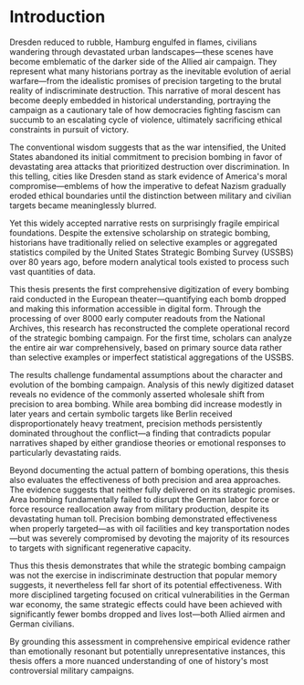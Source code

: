 # Introduction

Dresden reduced to rubble, Hamburg engulfed in flames, civilians wandering through devastated urban landscapes—these scenes have become emblematic of the darker side of the Allied air campaign. They represent what many historians portray as the inevitable evolution of aerial warfare—from the idealistic promises of precision targeting to the brutal reality of indiscriminate destruction. This narrative of moral descent has become deeply embedded in historical understanding, portraying the campaign as a cautionary tale of how democracies fighting fascism can succumb to an escalating cycle of violence, ultimately sacrificing ethical constraints in pursuit of victory.

The conventional wisdom suggests that as the war intensified, the United States abandoned its initial commitment to precision bombing in favor of devastating area attacks that prioritized destruction over discrimination. In this telling, cities like Dresden stand as stark evidence of America's moral compromise—emblems of how the imperative to defeat Nazism gradually eroded ethical boundaries until the distinction between military and civilian targets became meaninglessly blurred.

Yet this widely accepted narrative rests on surprisingly fragile empirical foundations. Despite the extensive scholarship on strategic bombing, historians have traditionally relied on selective examples or aggregated statistics compiled by the United States Strategic Bombing Survey (USSBS) over 80 years ago, before modern analytical tools existed to process such vast quantities of data.

This thesis presents the first comprehensive digitization of every bombing raid conducted in the European theater—quantifying each bomb dropped and making this information accessible in digital form. Through the processing of over 8000 early computer readouts from the National Archives, this research has reconstructed the complete operational record of the strategic bombing campaign. For the first time, scholars can analyze the entire air war comprehensively, based on primary source data rather than selective examples or imperfect statistical aggregations of the USSBS.

The results challenge fundamental assumptions about the character and evolution of the bombing campaign. Analysis of this newly digitized dataset reveals no evidence of the commonly asserted wholesale shift from precision to area bombing. While area bombing did increase modestly in later years and certain symbolic targets like Berlin received disproportionately heavy treatment, precision methods persistently dominated throughout the conflict—a finding that contradicts popular narratives shaped by either grandiose theories or emotional responses to particularly devastating raids.

Beyond documenting the actual pattern of bombing operations, this thesis also evaluates the effectiveness of both precision and area approaches. The evidence suggests that neither fully delivered on its strategic promises. Area bombing fundamentally failed to disrupt the German labor force or force resource reallocation away from military production, despite its devastating human toll. Precision bombing demonstrated effectiveness when properly targeted—as with oil facilities and key transportation nodes—but was severely compromised by devoting the majority of its resources to targets with significant regenerative capacity.

Thus this thesis demonstrates that while the strategic bombing campaign was not the exercise in indiscriminate destruction that popular memory suggests, it nevertheless fell far short of its potential effectiveness. With more disciplined targeting focused on critical vulnerabilities in the German war economy, the same strategic effects could have been achieved with significantly fewer bombs dropped and lives lost—both Allied airmen and German civilians.

By grounding this assessment in comprehensive empirical evidence rather than emotionally resonant but potentially unrepresentative instances, this thesis offers a more nuanced understanding of one of history's most controversial military campaigns.
